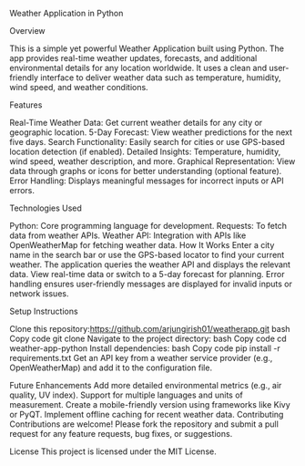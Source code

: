 

Weather Application in Python

Overview

This is a simple yet powerful Weather Application built using Python. The app provides real-time weather updates, forecasts, and additional environmental details for any location worldwide. It uses a clean and user-friendly interface to deliver weather data such as temperature, humidity, wind speed, and weather conditions.

Features

Real-Time Weather Data: Get current weather details for any city or geographic location.
5-Day Forecast: View weather predictions for the next five days.
Search Functionality: Easily search for cities or use GPS-based location detection (if enabled).
Detailed Insights: Temperature, humidity, wind speed, weather description, and more.
Graphical Representation: View data through graphs or icons for better understanding (optional feature).
Error Handling: Displays meaningful messages for incorrect inputs or API errors.

Technologies Used

Python: Core programming language for development.
Requests: To fetch data from weather APIs.
Weather API: Integration with APIs like OpenWeatherMap for fetching weather data.
How It Works
Enter a city name in the search bar or use the GPS-based locator to find your current weather.
The application queries the weather API and displays the relevant data.
View real-time data or switch to a 5-day forecast for planning.
Error handling ensures user-friendly messages are displayed for invalid inputs or network issues.

Setup Instructions

Clone this repository:https://github.com/arjungirish01/weatherapp.git
bash
Copy code
git clone 
Navigate to the project directory:
bash
Copy code
cd weather-app-python
Install dependencies:
bash
Copy code
pip install -r requirements.txt
Get an API key from a weather service provider (e.g., OpenWeatherMap) and add it to the configuration file.

Future Enhancements
Add more detailed environmental metrics (e.g., air quality, UV index).
Support for multiple languages and units of measurement.
Create a mobile-friendly version using frameworks like Kivy or PyQT.
Implement offline caching for recent weather data.
Contributing
Contributions are welcome! Please fork the repository and submit a pull request for any feature requests, bug fixes, or suggestions.

License
This project is licensed under the MIT License.
